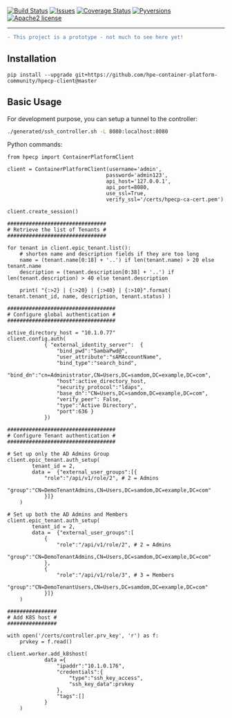 [![Build Status](https://travis-ci.org/hpe-container-platform-community/hpecp-python-library.svg?branch=master)](https://travis-ci.org/hpe-container-platform-community/hpecp-python-library)
[![Issues](https://img.shields.io/github/issues/hpe-container-platform-community/hpecp-python-library/bug.svg)](https://github.com/hpe-container-platform-community/hpecp-python-library/issues?q=is%3Aissue+is%3Aopen+label%3A"bug")
[![Coverage Status](https://coveralls.io/repos/github/hpe-container-platform-community/hpecp-python-library/badge.png?branch=master)](https://coveralls.io/github/hpe-container-platform-community/hpecp-python-library?branch=master)
[![Pyversions](https://img.shields.io/badge/Pyversions-2.7,%203.5,%203.6,%203.7-green.svg)](https://github.com/hpe-container-platform-community/hpecp-python-library/blob/master/tox.ini#L7)
[![Apache2 license](http://img.shields.io/badge/license-apache2-brightgreen.svg)](http://opensource.org/licenses/Apache-2.0)

----

```diff
- This project is a prototype - not much to see here yet!
```

## Installation

```shell
pip install --upgrade git+https://github.com/hpe-container-platform-community/hpecp-client@master
```

## Basic Usage

For development purpose, you can setup a tunnel to the controller:

```bash
./generated/ssh_controller.sh -L 8080:localhost:8080
```

Python commands:

```py3
from hpecp import ContainerPlatformClient

client = ContainerPlatformClient(username='admin', 
                                password='admin123', 
                                api_host='127.0.0.1', 
                                api_port=8080,
                                use_ssl=True,
                                verify_ssl='/certs/hpecp-ca-cert.pem')

client.create_session()

################################
# Retrieve the list of Tenants #
################################

for tenant in client.epic_tenant.list():
    # shorten name and description fields if they are too long
    name = (tenant.name[0:18] + '..') if len(tenant.name) > 20 else tenant.name
    description = (tenant.description[0:38] + '..') if len(tenant.description) > 40 else tenant.description
    
    print( "{:>2} | {:>20} | {:>40} | {:>10}".format( tenant.tenant_id, name, description, tenant.status) )

###################################
# Configure global authentication #
###################################

active_directory_host = "10.1.0.77"
client.config.auth(
            { "external_identity_server":  {
                "bind_pwd":"5ambaPwd@",
                "user_attribute":"sAMAccountName",
                "bind_type":"search_bind",
                "bind_dn":"cn=Administrator,CN=Users,DC=samdom,DC=example,DC=com",
                "host":active_directory_host,
                "security_protocol":"ldaps",
                "base_dn":"CN=Users,DC=samdom,DC=example,DC=com",
                "verify_peer": False,
                "type":"Active Directory",
                "port":636 }
            })

###################################
# Configure Tenant authentication #
###################################

# Set up only the AD Admins Group
client.epic_tenant.auth_setup(
        tenant_id = 2,
        data =  {"external_user_groups":[{ 
            "role":"/api/v1/role/2", # 2 = Admins
            "group":"CN=DemoTenantAdmins,CN=Users,DC=samdom,DC=example,DC=com"
            }]}
    )

# Set up both the AD Admins and Members
client.epic_tenant.auth_setup(
        tenant_id = 2,
        data =  {"external_user_groups":[
            {
                "role":"/api/v1/role/2", # 2 = Admins
                "group":"CN=DemoTenantAdmins,CN=Users,DC=samdom,DC=example,DC=com"
            },
            { 
                "role":"/api/v1/role/3", # 3 = Members
                "group":"CN=DemoTenantUsers,CN=Users,DC=samdom,DC=example,DC=com"
            }]}
    )

################
# Add K8S host # 
################

with open('/certs/controller.prv_key', 'r') as f:
    prvkey = f.read()

client.worker.add_k8shost(
            data ={
                "ipaddr":"10.1.0.176",
                "credentials":{
                    "type":"ssh_key_access",
                    "ssh_key_data":prvkey
                },
                "tags":[]
            }
    )

```